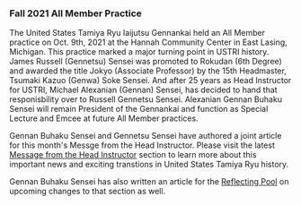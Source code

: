 ### Fall 2021 All Member Practice

The United States Tamiya Ryu Iaijutsu Gennankai held an All Member practice on Oct. 9th, 2021 at the Hannah Community Center in East Lasing, Michigan. This practice marked a major turning point in USTRI history. James Russell (Gennetsu) Sensei was promoted to Rokudan (6th Degree) and awarded the title Jokyo (Associate Professor) by the 15th Headmaster, Tsumaki Kazuo (Genwa) Soke Sensei. And after 25 years as Head Instructor for USTRI, Michael Alexanian (Gennan) Sensei, has decided to hand that responisbility over to Russell Gennetsu Sensei. Alexanian Gennan Buhaku Sensei will remain President of the Gennankai and function as Special Lecture and Emcee at future All Member practices.

Gennan Buhaku Sensei and Gennetsu Sensei have authored a joint article for this month's Messge from the Head Instructor. Please visit the latest <a href="/articles/message-from-the-head-instructor" >Message from the Head Instructor</a > section to learn more about this important news and exciting transtions in United States Tamiya Ryu history.

Gennan Buhaku Sensei has also written an article for the <a href="/articles/reflecting-pool">Reflecting Pool</a > on upcoming changes to that section as well.

